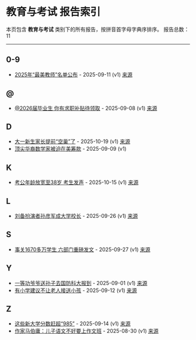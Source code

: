 # 教育与考试 报告索引

本页包含 **教育与考试** 类别下的所有报告，按拼音首字母字典序排序。
报告总数：11

---

## 0-9

- [2025年“最美教师”名单公布](2025nian-zui-mei-jiao-shi-ming-dan-gong-bu-2025-09-11--v1.md) - 2025-09-11 (v1) [来源](https://www.baidu.com/s?wd=2025%E5%B9%B4%E2%80%9C%E6%9C%80%E7%BE%8E%E6%95%99%E5%B8%88%E2%80%9D%E5%90%8D%E5%8D%95%E5%85%AC%E5%B8%83&sa=fyb_news&rsv_dl=fyb_news)

## @

- [@2026届毕业生 你有求职补贴待领取](2026jie-bi-ye-sheng-ni-you-qiu-zhi-bu-tie-dai-ling-qu-2025-09-08--v1.md) - 2025-09-08 (v1) [来源](https://www.baidu.com/s?wd=%402026%E5%B1%8A%E6%AF%95%E4%B8%9A%E7%94%9F+%E4%BD%A0%E6%9C%89%E6%B1%82%E8%81%8C%E8%A1%A5%E8%B4%B4%E5%BE%85%E9%A2%86%E5%8F%96&sa=fyb_news&rsv_dl=fyb_news)

## D

- [大一新生家长提前“空巢”了](da-yi-xin-sheng-jia-chang-ti-qian-kong-chao-liao-2025-10-19--v1.md) - 2025-10-19 (v1) [来源](https://www.baidu.com/s?wd=%E5%A4%A7%E4%B8%80%E6%96%B0%E7%94%9F%E5%AE%B6%E9%95%BF%E6%8F%90%E5%89%8D%E2%80%9C%E7%A9%BA%E5%B7%A2%E2%80%9D%E4%BA%86&sa=fyb_news&rsv_dl=fyb_news)
- [顶尖华裔数学家被迫在美筹款](ding-jian-hua-yi-shu-xue-jia-bei-po-zai-mei-chou-kuan-2025-09-09--v1.md) - 2025-09-09 (v1)

## K

- [考公年龄放宽至38岁 考生发声](kao-gong-nian-ling-fang-kuan-zhi-38sui-kao-sheng-fa-sheng-2025-10-15--v1.md) - 2025-10-15 (v1) [来源](https://www.baidu.com/s?wd=%E8%80%83%E5%85%AC%E5%B9%B4%E9%BE%84%E6%94%BE%E5%AE%BD%E8%87%B338%E5%B2%81+%E8%80%83%E7%94%9F%E5%8F%91%E5%A3%B0&sa=fyb_news&rsv_dl=fyb_news)

## L

- [刘备扮演者孙彦军成大学校长](liu-bei-ban-yan-zhe-sun-yan-jun-cheng-da-xue-xiao-chang-2025-09-26--v1.md) - 2025-09-26 (v1) [来源](https://www.baidu.com/s?wd=%E5%88%98%E5%87%86%E5%A4%87%E6%89%AE%E6%BC%94%E8%80%85%E5%AD%99%E5%BD%A6%E5%86%9B%E6%88%90%E5%A4%A7%E5%AD%A6%E6%A0%A1%E9%95%BF&sa=fyb_news&rsv_dl=fyb_news)

## S

- [事关1670多万学生 六部门重磅发文](shi-guan-1670duo-mo-xue-sheng-liu-bu-men-zhong-bang-fa-wen-2025-09-27--v1.md) - 2025-09-27 (v1) [来源](https://www.baidu.com/s?wd=%E4%BA%8B%E5%85%B31670%E5%A4%9A%E4%B8%87%E5%AD%A6%E7%94%9F+%E5%85%AD%E9%83%A8%E9%97%A8%E9%87%8D%E7%A3%85%E5%8F%91%E6%96%87&sa=fyb_news&rsv_dl=fyb_news)

## Y

- [一等功爷爷送孙子去国防科大报到](yi-deng-gong-ye-ye-song-sun-zi-qu-guo-fang-ke-da-bao-dao-2025-09-01--v1.md) - 2025-09-01 (v1) [来源](https://www.baidu.com/s?wd=%E4%B8%80%E7%AD%89%E5%8A%9F%E7%88%B7%E7%88%B7%E9%80%81%E5%AD%99%E5%AD%90%E5%8E%BB%E5%9B%BD%E9%98%B2%E7%A7%91%E5%A4%A7%E6%8A%A5%E5%88%B0&sa=fyb_news&rsv_dl=fyb_news)
- [有小学建议不让老人接送小孩](you-xiao-xue-jian-yi-bu-rang-lao-ren-jie-song-xiao-hai-2025-09-12--v1.md) - 2025-09-12 (v1) [来源](https://www.baidu.com/s?wd=%E6%9C%89%E5%B0%8F%E5%AD%A6%E5%BB%BA%E8%AE%AE%E4%B8%8D%E8%AE%A9%E8%80%81%E4%BA%BA%E接送小孩&sa=fyb_news&rsv_dl=fyb_news)

## Z

- [这些新大学分数赶超“985”](zhe-xie-xin-da-xue-fen-shu-gan-chao-985-2025-09-14--v1.md) - 2025-09-14 (v1) [来源](https://www.baidu.com/s?wd=%E8%BF%99%E4%BA%9B%E6%96%B0%E5%A4%A7%E5%AD%A6%E5%88%86%E6%95%B0%E8%B5%B6%E8%B6%85%E2%80%9C985%E2%80%9D&sa=fyb_news&rsv_dl=fyb_news)
- [作家马伯庸：儿子语文不好要上作文班](zuo-jia-ma-bo-yong-er-zi-yu-wen-bu-hao-yao-shang-zuo-wen-ban-2025-08-30--v1.md) - 2025-08-30 (v1) [来源](https://www.baidu.com/s?wd=%E4%BD%9C%E5%AE%B6%E9%A9%AC%E4%BC%AF%E5%BA%B8%EF%BC%9A%E5%84%BF%E5%AD%90%E8%AF%AD%E6%96%87%E4%B8%8D%E5%A5%BD%E8%A6%81%E4%B8%8A%E4%BD%9C%E6%96%87%E7%8F%AD&sa=fyb_news&rsv_dl=fyb_news)
